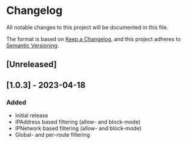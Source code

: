 # Changelog

All notable changes to this project will be documented in this file.

The format is based on [Keep a Changelog](https://keepachangelog.com/en/1.0.0/),
and this project adheres to [Semantic Versioning](https://semver.org/spec/v2.0.0.html).

## [Unreleased]

## [1.0.3] - 2023-04-18

### Added
- Initial release
- IPAddress based filtering (allow- and block-mode)
- IPNetwork based filtering (allow- and block-mode)
- Global- and per-route filtering